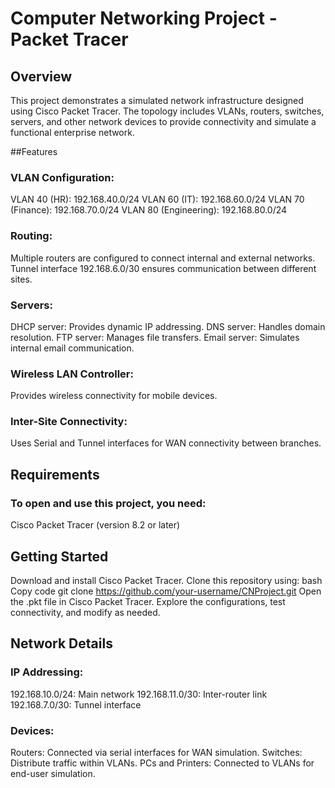 # Computer Networking Project - Packet Tracer

## Overview

This project demonstrates a simulated network infrastructure designed using Cisco Packet Tracer. The topology includes VLANs, routers, switches, servers, and other network devices to provide connectivity and simulate a functional enterprise network.

##Features

### VLAN Configuration:
VLAN 40 (HR): 192.168.40.0/24
VLAN 60 (IT): 192.168.60.0/24
VLAN 70 (Finance): 192.168.70.0/24
VLAN 80 (Engineering): 192.168.80.0/24

### Routing:
Multiple routers are configured to connect internal and external networks.
Tunnel interface 192.168.6.0/30 ensures communication between different sites.

### Servers:
DHCP server: Provides dynamic IP addressing.
DNS server: Handles domain resolution.
FTP server: Manages file transfers.
Email server: Simulates internal email communication.

### Wireless LAN Controller:
Provides wireless connectivity for mobile devices.

### Inter-Site Connectivity:
Uses Serial and Tunnel interfaces for WAN connectivity between branches.

## Requirements

### To open and use this project, you need:

Cisco Packet Tracer (version 8.2 or later)

## Getting Started

Download and install Cisco Packet Tracer.
Clone this repository using:
bash
Copy code
git clone https://github.com/your-username/CNProject.git
Open the .pkt file in Cisco Packet Tracer.
Explore the configurations, test connectivity, and modify as needed.

## Network Details

### IP Addressing:
192.168.10.0/24: Main network
192.168.11.0/30: Inter-router link
192.168.7.0/30: Tunnel interface
### Devices:
Routers: Connected via serial interfaces for WAN simulation.
Switches: Distribute traffic within VLANs.
PCs and Printers: Connected to VLANs for end-user simulation.
